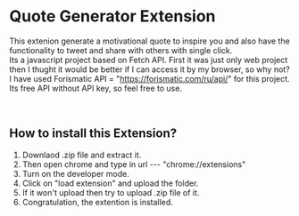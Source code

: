 # Quote Generator Extension
This extenion generate a motivational quote to inspire you and also have the functionality to tweet and share with others with single click.<br>
Its a javascript project based on Fetch API. First it was just only web project then I thught it would be better if I can access it by my browser, so why not?<br>
I have used Forismatic API = "https://forismatic.com/ru/api/" for this project. Its free API without API key, so feel free to use.

&nbsp;

## How to install this Extension?
1. Downlaod .zip file and extract it.
2. Then open chrome and type in url --- "chrome://extensions"
3. Turn on the developer mode.
4. Click on "load extension" and upload the folder.
5. If it won't upload then try to upload .zip file of it.
6. Congratulation, the extention is installed.
